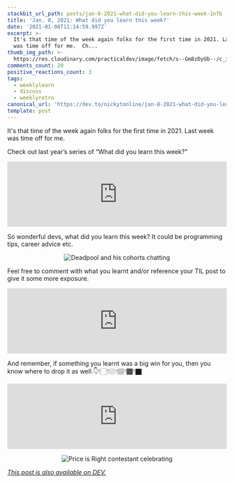 ```yaml
---
stackbit_url_path: posts/jan-8-2021-what-did-you-learn-this-week-1nfb
title: 'Jan. 8, 2021: What did you learn this week?'
date: '2021-01-08T11:14:59.997Z'
excerpt: >-
  It's that time of the week again folks for the first time in 2021. Last week
  was time off for me.  Ch...
thumb_img_path: >-
  https://res.cloudinary.com/practicaldev/image/fetch/s--Gm8zDyUb--/c_imagga_scale,f_auto,fl_progressive,h_420,q_auto,w_1000/https://dev-to-uploads.s3.amazonaws.com/i/xigg7hqnxj9yxjyxxsru.jpeg
comments_count: 20
positive_reactions_count: 3
tags:
  - weeklylearn
  - discuss
  - weeklyretro
canonical_url: 'https://dev.to/nickytonline/jan-8-2021-what-did-you-learn-this-week-1nfb'
template: post
---
```

It's that time of the week again folks for the first time in 2021. Last week was time off for me.

Check out last year’s series of “What did you learn this week?”


<iframe class="liquidTag" src="https://dev.to/embed/link?args=https%3A%2F%2Fdev.to%2Fnickytonline%2Fjan-3-2019-what-did-you-learn-this-week-3epd" style="border: 0; width: 100%;"></iframe>


So wonderful devs, what did you learn this week? It could be programming tips, career advice etc.

<center>

![Deadpool and his cohorts chatting](https://media.giphy.com/media/w7fJO4TOqiaSQ/giphy-downsized-large.gif)

</center>

Feel free to comment with what you learnt and/or reference your TIL post to give it some more exposure.


<iframe class="liquidTag" src="https://dev.to/embed/tag?args=todayilearned" style="border: 0; width: 100%;"></iframe>


And remember, if something you learnt was a big win for you, then you know where to drop it as well.👇👇🏻👇🏼👇🏽👇🏾👇🏿


<iframe class="liquidTag" src="https://dev.to/embed/link?args=https%3A%2F%2Fdev.to%2Fdevteam%2Fwhat-was-your-win-this-week-1m13" style="border: 0; width: 100%;"></iframe>


<center>

![Price is Right contestant celebrating](https://media.giphy.com/media/gF29UEqBhSoDY8LHKg/giphy.gif)
</center>

*[This post is also available on DEV.](https://dev.to/nickytonline/jan-8-2021-what-did-you-learn-this-week-1nfb)*


<script>
const parent = document.getElementsByTagName('head')[0];
const script = document.createElement('script');
script.type = 'text/javascript';
script.src = 'https://cdnjs.cloudflare.com/ajax/libs/iframe-resizer/4.1.1/iframeResizer.min.js';
script.charset = 'utf-8';
script.onload = function() {
    window.iFrameResize({}, '.liquidTag');
};
parent.appendChild(script);
</script>    
